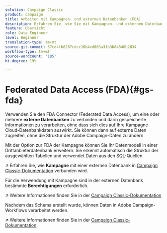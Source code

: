 ```yaml
---
solution: Campaign Classic
product: campaign
title: Arbeiten mit Kampagnen- und externen Datenbanken (FDA)
description: Erfahren Sie, wie Sie mit Kampagnen- und externen Datenbanken arbeiten können
feature: Übersicht
role: Data Engineer
level: Beginner
translation-type: tm+mt
source-git-commit: 57cd4fb8287cdcc16b4ed803a31b3b84840b2834
workflow-type: tm+mt
source-wordcount: '185'
ht-degree: 19%

---
```


# Federated Data Access (FDA){#gs-fda}

Verwenden Sie den FDA Connector (Federated Data Access), um eine oder mehrere **externe Datenbanken** zu verbinden und darin gespeicherte Informationen zu verarbeiten, ohne dass sich dies auf Ihre Kampagne Cloud-Datenbankdaten auswirkt. Sie können dann auf externe Daten zugreifen, ohne die Struktur der Adobe Campaign-Daten zu ändern.

Mit der Option zur FDA der Kampagne können Sie Ihr Datenmodell in einer Drittanbieterdatenbank erweitern. Sie erkennt automatisch die Struktur der ausgewählten Tabellen und verwendet Daten aus den SQL-Quellen.

:arrow_upper_right: Erfahren Sie, wie **Kampagne** mit einer externen Datenbank in [Campaign Classic-Dokumentation](https://experienceleague.adobe.com/docs/campaign-classic/using/installing-campaign-classic/accessing-external-database/configure-fda/config-databases/configure-fda.html) verbunden wird.

Für die Verwendung mit Kampagne sind in der externen Datenbank bestimmte **Berechtigungen** erforderlich.

:arrow_upper_right: Weitere Informationen finden Sie in der [Campaign Classic-Dokumentation](https://experienceleague.adobe.com/docs/campaign-classic/using/installing-campaign-classic/accessing-external-database/configure-fda/remote-database-access-rights.html)

Nachdem das Schema erstellt wurde, können Daten in Adobe Campaign-Workflows verarbeitet werden.

:arrow_upper_right: Weitere Informationen finden Sie in der [Campaign Classic-Dokumentation](https://experienceleague.adobe.com/docs/campaign-classic/using/automating-with-workflows/advanced-management/accessing-an-external-database--fda-.html).